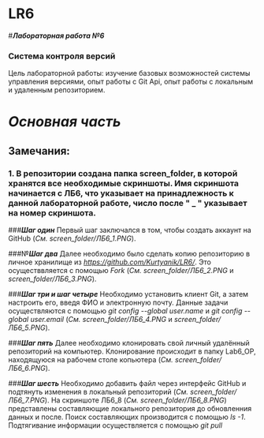 # LR6
#***Лабораторная работа №6***
### Система контроля версий

Цель лабораторной работы: изучение базовых возможностей системы управления версиями, опыт работы с Git Api, опыт работы с локальным и удаленным репозиторием.

# ***Основная часть***
## Замечания:
### 1. В репозитории создана папка screen_folder, в которой хранятся все необходимые скриншоты. Имя скриншота начинается с ЛБ6, что указывает на принадлежность к данной лабораторной работе, число после " _ " указывает на номер скриншота.


###***Шаг один***
Первый шаг заключался в том, чтобы создать аккаунт на GitHub (_См. screen_folder/ЛБ6_1.PNG_).

###№***Шаг два***
Далее необходимо было сделать	копию	репозиторию в	личное	хранилище	из _https://github.com/Kurtyanik/LR6/_. Это осуществвляется с помощью _Fork_ (_См. screen_folder/ЛБ6_2.PNG_ и _screen_folder/ЛБ6_3.PNG_). 

###***Шаг три и шаг четыре***
Необходимо установить клиент Git, а затем настроить его, введя ФИО и электронную почту. Данные задачи осуществляются с помощью _git config --global user.name_ и _git config --global user.email_ (_См. screen_folder/ЛБ6_4.PNG_ и _screen_folder/ЛБ6_5.PNG_).

###***Шаг пять***
Далее необходимо клонировать свой личный удалённый репозиторий на компьютер. Клонирование происходит в папку Lab6_OP, находящуюся на рабочем столе копьютера (_См. screen_folder/ЛБ6_6.PNG_).

###***Шаг шесть***
Необходимо добавить	файл	через	интерфейс	GitHub и подтянуть	изменения	в локальный репозиторий (_См. screen_folder/ЛБ6_7.PNG_). На скриншоте ЛБ6_8 (_См. screen_folder/ЛБ6_8.PNG_) представлены составляющие локального репозитория до обновленния данных и после. Поиск составляющих производится с помощью _ls -1_. Подтягивание информации осуществляется с помощью _git pull_
